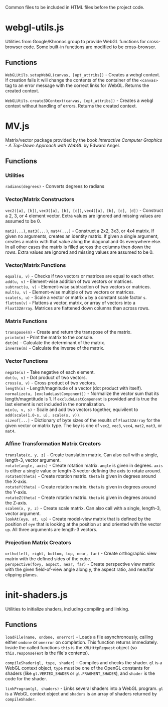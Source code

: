 Common files to be included in HTML files before the project code.


webgl-utils.js
==============

Utilities from Google/Khronos group to provide WebGL functions for cross-browser code. Some built-in
functions are modified to be cross-browser.

Functions
---------

`WebGLUtils.setupWebGL(canvas, [opt_attribs])` -  Creates a webgl context. If creation fails it
will change the contents of the container of the `<canvas>` tag to an error message with the correct
links for WebGL. Returns the created context.

`WebGLUtils.create3DContext(canvas, [opt_attribs])` - Creates a webgl context without handling of
errors. Returns the created context.



MV.js
=====

Matrix/vector package provided by the book _Interactive Computer Graphics - A Top-Down Approach with
WebGL_ by Edward Angel.

Functions
---------

### Utilities

`radians(degrees)` - Converts degrees to radians

### Vector/Matrix Constructors

`vec2([a], [b])`, `vec3([a], [b], [c])`, `vec4([a], [b], [c], [d])` - Construct a 2, 3, or 4 element
vector. Extra values are ignored and missing values are assumed to be 0.

`mat2(...)`, `mat3(...)`, `mat4(...)` - Construct a 2x2, 3x3, or 4x4 matrix. If given no arguments,
creates an identity matrix. If given a single argument, creates a matrix with that value along the
diagonal and 0s everywhere else. In all other cases the matrix is filled across the columns then
down the rows. Extra values are ignored and missing values are assumed to be 0.

### Vector/Matrix Functions

`equal(u, v)` - Checks if two vectors or matrices are equal to each other.  
`add(u, v)` - Element-wise addition of two vectors or matrices.  
`subtract(u, v)` - Element-wise subtraction of two vectors or matrices.  
`mult(u, v)` - Element-wise multiple of two vectors or matrices.  
`scale(s, u)` - Scale a vector or matrix `u` by a constant scale factor `s`.  
`flatten(v)` - Flattens a vector, matrix, or array of vectors into a `Float32Array`. Matrices are
flattened down columns than across rows.

### Matrix Functions

`transpose(m)` - Create and return the transpose of the matrix.  
`printm(m)` - Print the matrix to the console.  
`det(m)` - Calculate the determinant of the matrix.  
`inverse(m)` - Calculate the inverse of the matrix.

### Vector Functions

`negate(u)` - Take negative of each element.  
`dot(u, v)` - Dot product of two vectors.  
`cross(u, v)` - Cross product of two vectors.  
`length(u)` - Length/magnitude of a vector (dot product with itself).  
`normalize(u, [excludeLastComponent])` - Normalize the vector sum that its length/magntitude is 1.
If `excludeLastComponent` is provided and is true the last element is not included in the
normalization.  
`mix(u, v, s)` - Scale and add two vectors together, equivilent to `add(scale(1.0-s, u), scale(s, v))`.  
`sizeof[...]` - Dictionary of byte sizes of the results of `Float32Array` for the given vector or
matrix type. The key is one of `vec2`, `vec3`, `vec4`, `mat2`, `mat3`, or `mat4`.

### Affine Transformation Matrix Creators
`translate(x, y, z)` - Create translation matrix. Can also call with a single, length-3, vector
argument.  
`rotate(angle, axis)` - Create rotation matrix. `angle` is given in degrees. `axis` is either a
single value or length-3 vector defining the axis to rotate around.  
`rotateX(theta)` - Create rotation matrix. `theta` is given in degrees around the X-axis.  
`rotateY(theta)` - Create rotation matrix. `theta` is given in degrees around the Y-axis.  
`rotateZ(theta)` - Create rotation matrix. `theta` is given in degrees around the Z-axis.  
`scalem(x, y, z)` - Create scale matrix. Can also call with a single, length-3, vector argument.  
`lookAt(eye, at, up)` - Create model-view matrix that is defined by the position of `eye` that is
looking at the position `at` and oriented with the vector `up`. All three arguments are length-3
vectors.

### Projection Matrix Creators

`ortho(left, right, bottom, top, near, far)` - Create orthographic view matrix with the defined
sides of the cube.  
`perspective(fovy, aspect, near, far)` - Create perspective view matrix with the given
field-of-view angle along y, the aspect ratio, and near/far clipping planes.



init-shaders.js
===============

Utilities to initialize shaders, including compiling and linking.

Functions
---------

`loadFile(name, ondone, onerror)` - Loads a file asynchronously, calling either `ondone` or
`onerror` on completion. This function returns immediately. Inside the called functions `this` is
the `XMLHttpRequest` object (so `this.responseText` is the file's contents).

`compileShader(gl, type, shader)` - Compiles and checks the shader. `gl` is a WebGL context object,
`type` must be one of the OpenGL constants for shaders (like `gl.VERTEX_SHADER` or
`gl.FRAGMENT_SHADER`), and `shader` is the code for the shader.

`linkProgram(gl, shaders)` - Links several shaders into a WebGL program. `gl` is a WebGL context
object and `shaders` is an array of shaders returned by `compileShader`.
